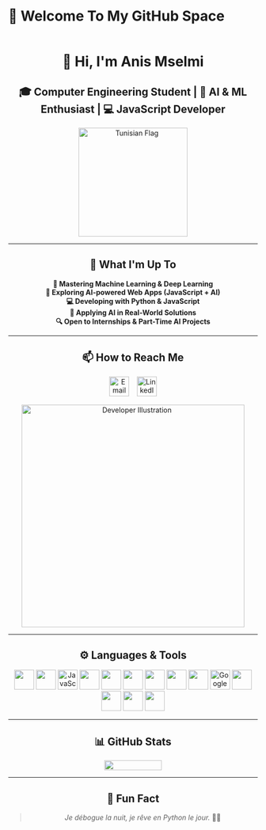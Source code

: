 # 🌌 Welcome To My GitHub Space  

<div style="display: flex; align-items: center; justify-content: space-between;">

<div style="flex: 1;">

<div align="center">

<div align="center">

<div align="center">

<div align="center">

# 👋 Hi, I'm **Anis Mselmi**

## 🎓 Computer Engineering Student | 🤖 AI & ML Enthusiast | 💻 JavaScript Developer

<p>
  <img src="https://upload.wikimedia.org/wikipedia/commons/c/ce/Flag_of_Tunisia.svg" width="220" alt="Tunisian Flag">
</p>

---

<div align="center">

## 🚀 **What I'm Up To**

**🤖 Mastering Machine Learning & Deep Learning**  
**🧠 Exploring AI-powered Web Apps (JavaScript + AI)**  
**💻 Developing with Python & JavaScript**  
**🧩 Applying AI in Real-World Solutions**  
**🔍 Open to Internships & Part-Time AI Projects**

---

## 📫 **How to Reach Me**

<div align="center">

[<img src="https://upload.wikimedia.org/wikipedia/commons/4/4e/Gmail_Icon.png" width="40" alt="Email"/>](mailto:anismselmi490@gmail.com) 
&nbsp;&nbsp;
[<img src="https://cdn.jsdelivr.net/gh/devicons/devicon/icons/linkedin/linkedin-original.svg" width="40" alt="LinkedIn"/>](https://www.linkedin.com/in/anis-mselmi-441b39326/)

</div>








<p>
  <img src="https://cdn.dribbble.com/users/1162077/screenshots/3848914/programmer.gif" 
       alt="Developer Illustration" 
       width="450"/>
</p>

</div>




---

## ⚙️ Languages & Tools  

<p align="center">  
  <img src="https://cdn.jsdelivr.net/gh/devicons/devicon/icons/python/python-original.svg" width="40"/>
  <img src="https://cdn.jsdelivr.net/gh/devicons/devicon/icons/cplusplus/cplusplus-original.svg" width="40"/>  
  <img src="https://cdn.jsdelivr.net/gh/devicons/devicon/icons/javascript/javascript-original.svg" width="40" alt="JavaScript"/>  
  <img src="https://cdn.jsdelivr.net/gh/devicons/devicon/icons/tensorflow/tensorflow-original.svg" width="40"/>  
  <img src="https://cdn.jsdelivr.net/gh/devicons/devicon/icons/pytorch/pytorch-original.svg" width="40"/>  
  <img src="https://cdn.jsdelivr.net/gh/devicons/devicon/icons/keras/keras-original.svg" width="40"/>  
  <img src="https://cdn.jsdelivr.net/gh/devicons/devicon/icons/pandas/pandas-original.svg" width="40"/>  
  <img src="https://cdn.jsdelivr.net/gh/devicons/devicon/icons/numpy/numpy-original.svg" width="40"/>  
  <img src="https://cdn.jsdelivr.net/gh/devicons/devicon/icons/jupyter/jupyter-original.svg" width="40"/>  
  <img src="https://colab.research.google.com/img/colab_favicon_256px.png" width="40" alt="Google Colab"/>  
  <img src="https://cdn.jsdelivr.net/gh/devicons/devicon/icons/git/git-original.svg" width="40"/>  
  <img src="https://cdn.jsdelivr.net/gh/devicons/devicon/icons/vscode/vscode-original.svg" width="40"/>
  <img src="https://cdn.jsdelivr.net/gh/devicons/devicon/icons/visualstudio/visualstudio-plain.svg" width="40"/> 
  <img src="https://cdn.jsdelivr.net/gh/devicons/devicon/icons/canva/canva-original.svg" width="40"/>  
</p>  

---



## 📊 GitHub Stats  



<!-- Top Languages Used -->
<p align="center">
  <img src="https://github-readme-stats.vercel.app/api/top-langs/?username=anis-mselmi&layout=compact&theme=radical" width="48%"/>
</p>


---

## 🌟 Fun Fact  
> *Je débogue la nuit, je rêve en Python le jour.* 🧠💤
